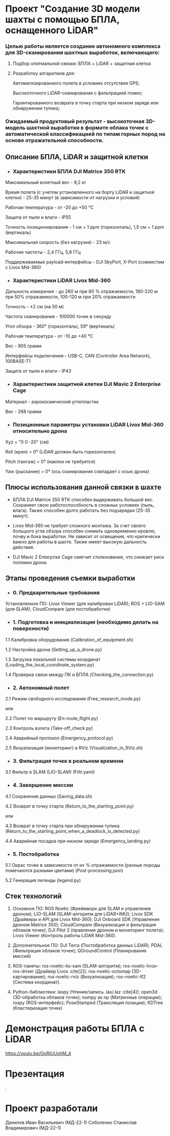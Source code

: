 # Проект "Создание 3D модели шахты с помощью БПЛА, оснащенного LiDAR"

### Целью работы является создание автономного комплекса для 3D-сканирования шахтных выработок, включающего:

1. Подбор опитмальной связки: БПЛА + LiDAR + защитная клетка

2. Разработку алгаритмов для:

      Автоматизированного полета в условиях отсутствия GPS;

      Высокоточного LiDAR-сканирования с фильтрацией помех;

      Гарантированного возврата в точку старта при низком заряде или обнаружении тупика;
   
### Ожидаемый продуктовый результат - высокоточная 3D-модель шахтной выработки в формате облака точек с автоматической классификацией по типам горных пород на основе отражательной способности.

## Описание БПЛА, LiDAR и защитной клетки

- ### Характеристики БПЛА DJI Matrice 350 RTK

Максимальный взлетный вес - 9,2 кг

Время полета (с учетом установленного на борту LiDAR и защитной клетки) - 25-35 минут (в зависимости от нагрузки и условий)

Рабочая температура - от -20 до +50 °C

Защита от пыли и влаги - IP55

Точность позиционирования - 1 см + 1 ppm (горизонталь), 1,5 см + 1 ppm (вертикаль)

Максимальная скорость (без нагрузки) - 23 м/с

Рабочие частоты - 2,4 ГГц, 5,8 ГГц

Поддерживаемые payload-интерфейсы - DJI SkyPort, X-Port (совместим с Livox Mid-360)

- ### Характеристики LiDAR Livox Mid-360

Дальность измерения - до 260 м при 80 % отражаемости, 180-220 м при 50% отражаемости, 100-120 м при 20% отражаемости

Точность - ±2 см (на 50 м)

Частота сканирования - 100000 точек в секунду

Угол обзора - 360° (горизонталь), 59° (вертикаль)

Рабочая температура - от -10 до +40 °C

Вес - 905 грамм

Интерфейсы подключения - USB-C, CAN (Controller Area Network), 100BASE-T1

Защита от пыли и влаги - IP43

- ### Характеристики защитной клетки DJI Mavic 2 Enterprise Cage

Материал - аэрокосмический углепластик

Вес - 268 грамм

- ### Позиционные параметры установки LiDAR Livox Mid-360 относительно дрона

Xyz = "0 0 -20" (см)

Roll (крен) = 0° (LiDAR должен быть горизонтален)

Pitch (тангаж) = 0° (наклон не требуется)

Yaw (рыскание) = 0° (ось сканирования совпадает с осью дрона)

## Плюсы использования данной связки в шахте

- БПЛА DJI Matrice 350 RTK способен выдерживать большой вес. Сохраняет свою работоспособность в сложных условиях (пыль, влага). Также способен долго работать без подзарядки (25-35 минут).

- Livox Mid-360 не требует сложного монтажа. За счет своего большого угла обзора способен снимать одновременно кровлю, почву и бока выработки. Не зависит от освещения, что критически важно для работы в шахте. Также имеет высокую дальность действия.

- DJI Mavic 2 Enterprise Cage смягчит столкновение, что снижает риск поломки дрона.

## Этапы проведения съемки выработки

- ### 0. Предварительные требования

Установленное ПО: Livox Viewer (для калибровки LiDAR); ROS + LIO-SAM (для SLAM); CloudCompare (для постобработки)

- ### 1. Подготовка и инициализация (необходимо делать на поверхности)

1.1 Калибровка оборудования (Calibration_of_equipment.sh)

1.2 Настройка дрона (Setting_up_a_drone.py)

1.3 Загрузка локальной системы координат (Loading_the_local_coordinate_system.py)

1.4 Проверка связи между ПК и БПЛА (Checking_the_connection.py)

- ### 2. Автономный полет

2.1 Режим свободного исследования (Free_research_mode.py)

или

2.2  Полет по маршруту (En-route_flight.py)

2.3 Контроль взлета (Take-off_check.py)

2.4 Аварийный протокол (Emergency_protocol.py)

2.5 Визуализация (мониторинг) в RViz (Visualization_in_RViz.sh)

- ### 3. Фильтрация точек в реальном времени

3.1 Фильтр в SLAM (LIO-SLAM) (Filtr.yaml)

- ### 4. Завершение миссии

4.1 Сохранение данных (Saving_data.sh)

4.2 Возврат в точку старта (Return_to_the_starting_point.py)

или

4.3 Возврат в точку старта при обнаружении тупика (Return_to_the_starting_point_when_a_deadlock_is_detected.py)

4.4 Аварийная посадка при низком заряде (Emergency_landing.py)

- ### 5. Постобработка

5.1 Окрас точек в зависимости от их % отражаемости (разные породы помечаются разными цветами) (Post-processing.json)

5.2 Генерация легенды (legend.py)

## Стек технологий

1. Основное ПО:  ROS Noetic (Фреймворк для SLAM и управления дроном); LIO-SLAM (SLAM-алгоритм для LiDAR+IMU); Livox SDK (Драйверы и API для Livox Mid-360); DJI Onboard SDK (Управление дроном Matrice 350); CloudCompare (Визуализация и фильтрация облаков точек); DJI Pilot 2 (правление дроном и мониторинг полета); Livox Viewer (Контроль работы LiDAR Mid-360).

2. Дополнительное ПО: DJI Terra (Постобработка данных LiDAR);  PDAL (Фильтрация облаков точек); QGroundControl (Планирование миссий)

3.  ROS-пакеты: ros-noetic-lio-sam (SLAM-алгоритм); ros-noetic-livox-ros-driver (Драйвер Livox :cite[2]); ros-noetic-octomap (3D-картирование); ros-noetic-rviz (Визуализация); ros-noetic-tf2 (Система координат).

4. Python-библиотеки: laspy (Чтение/запись .las/.laz :cite[4]);  open3d (3D-обработка облаков точек);  numpy as np (Матричные операции);  rospy (ROS-интерфейс);  PoseStamped (Трансляция позиции); KDTree (Кластеризация точек)

# Демонстрация работы БПЛА с LiDAR

https://youtu.be/OoRIUUohM_4

# Презентация

.

# Проект разработали

Данилов Иван Васильевич (МД-22-1)
Соболенко Станислав Владимирович (МД-22-1)
